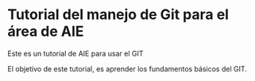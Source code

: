 # Tutorial del manejo de Git para el área de AIE

Este es un tutorial de AIE para usar el GIT

El objetivo de este tutorial, es aprender los fundamentos básicos del GIT.

